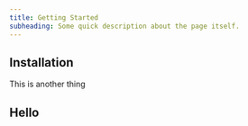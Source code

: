 ```yaml
---
title: Getting Started
subheading: Some quick description about the page itself.
---
```


## Installation

This is another thing

## Hello

